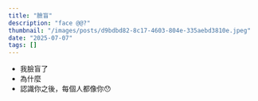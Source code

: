 ```yaml
---
title: "臉盲"
description: "face @@?"
thumbnail: "/images/posts/d9bdbd82-8c17-4603-804e-335aebd3810e.jpeg"
date: "2025-07-07"
tags: []
---
```

- 我臉盲了
- 為什麼
- 認識你之後，每個人都像你😯
